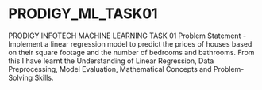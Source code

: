 # PRODIGY_ML_TASK01
PRODIGY INFOTECH MACHINE LEARNING TASK 01
Problem Statement - Implement a linear regression model to predict the prices of houses based on their square footage and the number of bedrooms and bathrooms.
From this I have learnt the Understanding of Linear Regression, Data Preprocessing, Model Evaluation, Mathematical Concepts and Problem-Solving Skills.
